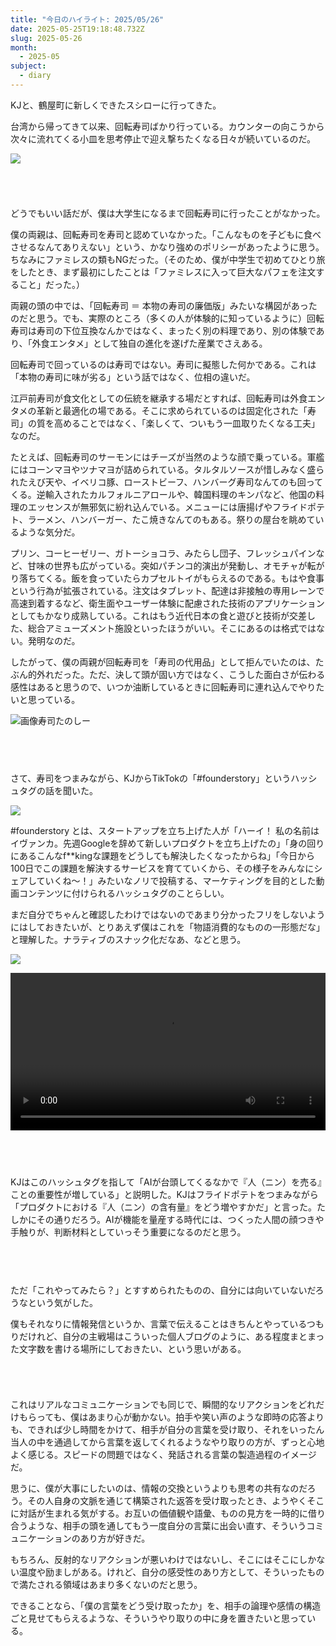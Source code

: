 ```yaml
---
title: "今日のハイライト: 2025/05/26"
date: 2025-05-25T19:18:48.732Z
slug: 2025-05-26
month:
  - 2025-05
subject:
  - diary
---
```

KJと、鶴屋町に新しくできたスシローに行ってきた。

台湾から帰ってきて以来、回転寿司ばかり行っている。カウンターの向こうから次々に流れてくる小皿を思考停止で迎え撃ちたくなる日々が続いているのだ。

![](/images/diary/2025-05-26/pxl_20250526_122150264-edit.jpg)

###### ﻿

どうでもいい話だが、僕は大学生になるまで回転寿司に行ったことがなかった。

僕の両親は、回転寿司を寿司と認めていなかった。「こんなものを子どもに食べさせるなんてありえない」という、かなり強めのポリシーがあったように思う。ちなみにファミレスの類もNGだった。（そのため、僕が中学生で初めてひとり旅をしたとき、まず最初にしたことは「ファミレスに入って巨大なパフェを注文すること」だった。）

両親の頭の中では、「回転寿司 ＝ 本物の寿司の廉価版」みたいな構図があったのだと思う。でも、実際のところ（多くの人が体験的に知っているように）回転寿司は寿司の下位互換なんかではなく、まったく別の料理であり、別の体験であり、「外食エンタメ」として独自の進化を遂げた産業でさえある。

回転寿司で回っているのは寿司ではない。寿司に擬態した何かである。これは「本物の寿司に味が劣る」という話ではなく、位相の違いだ。

江戸前寿司が食文化としての伝統を継承する場だとすれば、回転寿司は外食エンタメの革新と最適化の場である。そこに求められているのは固定化された「寿司」の質を高めることではなく、「楽しくて、ついもう一皿取りたくなる工夫」なのだ。

たとえば、回転寿司のサーモンにはチーズが当然のような顔で乗っている。軍艦にはコーンマヨやツナマヨが詰められている。タルタルソースが惜しみなく盛られたえび天や、イベリコ豚、ローストビーフ、ハンバーグ寿司なんてのも回ってくる。逆輸入されたカルフォルニアロールや、韓国料理のキンパなど、他国の料理のエッセンスが無邪気に紛れ込んでいる。メニューには唐揚げやフライドポテト、ラーメン、ハンバーガー、たこ焼きなんてのもある。祭りの屋台を眺めているような気分だ。

プリン、コーヒーゼリー、ガトーショコラ、みたらし団子、フレッシュパインなど、甘味の世界も広がっている。突如パチンコ的演出が発動し、オモチャが転がり落ちてくる。飯を食っていたらカプセルトイがもらえるのである。もはや食事という行為が拡張されている。注文はタブレット、配達は非接触の専用レーンで高速到着するなど、衛生面やユーザー体験に配慮された技術のアプリケーションとしてもかなり成熟している。これはもう近代日本の食と遊びと技術が交差した、総合アミューズメント施設といったほうがいい。そこにあるのは格式ではない。発明なのだ。

したがって、僕の両親が回転寿司を「寿司の代用品」として拒んでいたのは、たぶん的外れだった。ただ、決して頭が固い方ではなく、こうした面白さが伝わる感性はあると思うので、いつか油断しているときに回転寿司に連れ込んでやりたいと思っている。

![画像寿司たのしー](/images/diary/2025-05-26/54-1-.png)

###### 　﻿

さて、寿司をつまみながら、KJからTikTokの「#founderstory」というハッシュタグの話を聞いた。

![](/images/diary/2025-05-26/image-47-1-.png)

\#founderstory とは、スタートアップを立ち上げた人が「ハーイ！ 私の名前はイヴァンカ。先週Googleを辞めて新しいプロダクトを立ち上げたの」「身の回りにあるこんなf\*\*kingな課題をどうしても解決したくなったからね」「今日から100日でこの課題を解決するサービスを育てていくから、その様子をみんなにシェアしていくね〜！」みたいなノリで投稿する、マーケティングを目的とした動画コンテンツに付けられるハッシュタグのことらしい。

まだ自分でちゃんと確認したわけではないのであまり分かったフリをしないようにはしておきたいが、とりあえず僕はこれを「物語消費的なものの一形態だな」と理解した。ナラティブのスナック化だなあ、などと思う。

![](/images/diary/2025-05-26/pxl_20250526_122121905.jpg)

<video controls width="100%">
  <source src="https://ezeroms.com/images/diary/2025-05-26/founderstory.mp4">
</video>

###### 　﻿

KJはこのハッシュタグを指して「AIが台頭してくるなかで『人（ニン）を売る』ことの重要性が増している」と説明した。KJはフライドポテトをつまみながら「プロダクトにおける『人（ニン）の含有量』をどう増やすかだ」と言った。たしかにその通りだろう。AIが機能を量産する時代には、つくった人間の顔つきや手触りが、判断材料としていっそう重要になるのだと思う。

###### ﻿　

ただ「これやってみたら？」とすすめられたものの、自分には向いていないだろうなという気がした。

僕もそれなりに情報発信というか、言葉で伝えることはきちんとやっているつもりだけれど、自分の主戦場はこういった個人ブログのように、ある程度まとまった文字数を書ける場所にしておきたい、という思いがある。

###### ﻿

これはリアルなコミュニケーションでも同じで、瞬間的なリアクションをどれだけもらっても、僕はあまり心が動かない。拍手や笑い声のような即時の応答よりも、できれば少し時間をかけて、相手が自分の言葉を受け取り、それをいったん当人の中を通過してから言葉を返してくれるようなやり取りの方が、ずっと心地よく感じる。スピードの問題ではなく、発話される言葉の製造過程のイメージだ。

思うに、僕が大事にしたいのは、情報の交換というよりも思考の共有なのだろう。その人自身の文脈を通じて構築された返答を受け取ったとき、ようやくそこに対話が生まれる気がする。お互いの価値観や語彙、ものの見方を一時的に借り合うような、相手の頭を通してもう一度自分の言葉に出会い直す、そういうコミュニケーションのあり方が好きだ。

もちろん、反射的なリアクションが悪いわけではないし、そこにはそこにしかない温度や励ましがある。けれど、自分の感受性のあり方として、そういったもので満たされる領域はあまり多くないのだと思う。

できることなら、「僕の言葉をどう受け取ったか」を、相手の論理や感情の構造ごと見せてもらえるような、そういうやり取りの中に身を置きたいと思っている。